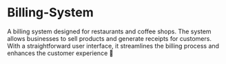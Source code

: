 # Billing-System
A billing system designed for restaurants and coffee shops. The system allows businesses to sell products and generate receipts for customers. With a straightforward user interface, it streamlines the billing process and enhances the customer experience 🧾
